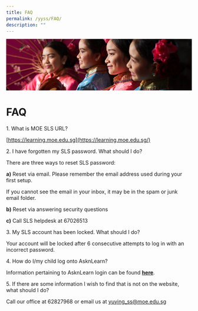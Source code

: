 ```yaml
---
title: FAQ
permalink: /yyss/FAQ/
description: ""
---
```

![](/images/Highlights.jpg)

FAQ
===

1\. What is MOE SLS URL?

[https://learning.moe.edu.sg](https://learning.moe.edu.sg/)

  

2\. I have forgotten my SLS password. What should I do?

  

There are three ways to reset SLS password:

  

**a)** Reset via email. Please remember the email address used during your first setup.

  

If you cannot see the email in your inbox, it may be in the spam or junk email folder.

  

**b)** Reset via answering security questions

  

**c)** Call SLS helpdesk at 67026513

  

3\. My SLS account has been locked. What should I do?

  

Your account will be locked after 6 consecutive attempts to log in with an incorrect password.

  

4\. How do I/my child log onto AsknLearn?

  

Information pertaining to AsknLearn login can be found [**here**](https://lms.asknlearn.com/corp/UserProfile/ForgotPassword/ForgotRoot.aspx).

  

5\. If there are some information I wish to find that is not on the website, what should I do?

  

Call our office at 62827968 or email us at yuying_ss@moe.edu.sg